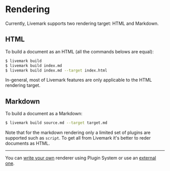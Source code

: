 # Rendering

Currently, Livemark supports two rendering target: HTML and Markdown.

## HTML

To build a document as an HTML (all the commands belows are equal):

```bash
$ livemark build
$ livemark build index.md
$ livemark build index.md --target index.html
```

In-general, most of Livemark features are only applicable to the HTML rendering target.

## Markdown

To build a document as a Markdown:

```bash
$ livemark build source.md --target target.md
```

Note that for the markdown rendering only a limited set of plugins are supported such as `script`. To get all from Livemark it's better to reder documents as HTML.


---

You can [write your own](../plugin-system/writing-plugin.html) renderer using Plugin System or use an [external one](../plugin-system/adding-plugin.html).
